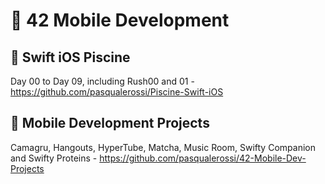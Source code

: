 # :vibration_mode: 42 Mobile Development

## :iphone: Swift iOS Piscine

Day 00 to Day 09, including Rush00 and 01 - https://github.com/pasqualerossi/Piscine-Swift-iOS

## :iphone: Mobile Development Projects

Camagru, Hangouts, HyperTube, Matcha, Music Room, Swifty Companion and Swifty Proteins - https://github.com/pasqualerossi/42-Mobile-Dev-Projects
